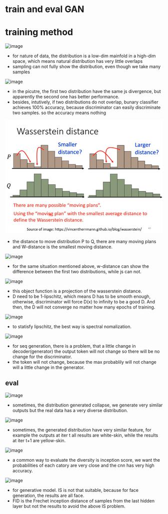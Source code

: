 # train and eval GAN

# training method

![image](https://github.com/KobryLee/ML-2021Spring-NTU-hws/tree/main/notes/statics/lecture6/12-dis-problem.png)

* for nature of data, the distribution is a low-dim mainfold in a high-dim space, which means natural distribution has very little overlaps
* sampling can not fully show the distribution, even though we take many samples

![image](https://github.com/KobryLee/ML-2021Spring-NTU-hws/tree/main/notes/statics/lecture6/13-js-not-suit.png)

* in the picutre, the first two distribution have the same js divergence, but apparently the second one has better performance.
* besides, intutively, if two distributions do not overlap, bunary classifier achieves 100% accuracy, because discriminator can easily discriminate two samples. so the accuracy means nothing

![image](https://github.com/KobryLee/ML-2021Spring-NTU-hws/blob/main/notes/statics/lecture6/14-wasserstein-distance.png)

* the distance to move distribution P to Q, there are many moving plans and W-distance is the smallest moving distance.

![image](https://github.com/KobryLee/ML-2021Spring-NTU-hws/tree/main/notes/statics/lecture6/15-wd-vs-js.png)

* for the same situation mentioned above, w-distance can show the difference between the first two distributions, while js can not.

![image](https://github.com/KobryLee/ML-2021Spring-NTU-hws/tree/main/notes/statics/lecture6/16-wgan.png)

* this object function is a projection of the wasserstein distance.
* D need to be 1-lipschitz, which means D has to be smooth enough, otherwise, discriminator will force D(x) to infinity to be a good D. And then, the D will not converge no matter how many epochs of training.

![image](https://github.com/KobryLee/ML-2021Spring-NTU-hws/tree/main/notes/statics/lecture6/17-keep-lipschitz.png)

* to statisfy lipschitz, the best way is spectral nomalization.

![image](https://github.com/KobryLee/ML-2021Spring-NTU-hws/tree/main/notes/statics/lecture6/18-gan-seq.png)

* for seq generation, there is a problem, that a little change in decoder(generator) the output token will not change so there will be no change for the discriminator.
* the token will not change, because the max probablily will not change will a little change in the generator.

## eval

![image](https://github.com/KobryLee/ML-2021Spring-NTU-hws/tree/main/notes/statics/lecture6/20-diversity-mode-collapse.png)

* sometimes, the distribution generated collapse, we generate very similar outputs but the real data has a very diverse distribution.

![image](https://github.com/KobryLee/ML-2021Spring-NTU-hws/tree/main/notes/statics/lecture6/21-diversity-mode-dropping.png)

* sometimes, the generated distribution have very similar feature, for example the outputs at iter t all results are white-skin, while the results at iter t+1 are yellow-skin.

![image](https://github.com/KobryLee/ML-2021Spring-NTU-hws/tree/main/notes/statics/lecture6/22-inception-score.png)

* a common way to evaluate the diversity is inception score, we want the probabilities of each catory are very close and the cnn has very high accuracy.

![image](https://github.com/KobryLee/ML-2021Spring-NTU-hws/tree/main/notes/statics/lecture6/23-eval-FID.png)

* for generative model. IS is not that suitable, because for face generation, the results are all face.
* FID is the Frechet inception distance of samples from the last hidden layer but not the results to avoid the above IS problem.











